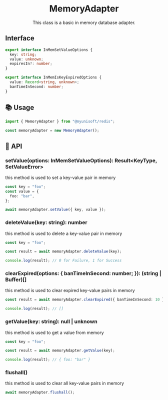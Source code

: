 <h1 align="center">
  MemoryAdapter
</h1>

<p align="center">
  This class is a basic in memory database adapter.
</p>

## Interface

```ts
export interface InMemSetValueOptions {
  key: string;
  value: unknown;
  expiresIn?: number;
}

export interface InMemIsKeyExpiredOptions {
  value: Record<string, unknown>;
  banTimeInSecond: number;
}
```

## 📚 Usage

```ts
import { MemoryAdapter } from "@myunisoft/redis";

const memoryAdapter = new MemoryAdapter();
```

## 📜 API

### setValue(options: InMemSetValueOptions): Result<KeyType, SetValueError>

this method is used to set a key-value pair in memory

```ts
const key = "foo";
const value = {
  foo: "bar",
};

await memoryAdapter.setValue({ key, value });
```

### deleteValue(key: string): number

this method is used to delete a key-value pair in memory

```ts
const key = "foo";

const result = await memoryAdapter.deleteValue(key);

console.log(result); // 0 for Failure, 1 for Success
```

### clearExpired(options: { banTimeInSecond: number; }): (string | Buffer)[]

this method is used to clear expired key-value pairs in memory

```ts
const result = await memoryAdapter.clearExpired({ banTimeInSecond: 10 });

console.log(result); // []
```

### getValue(key: string): null | unknown

this method is used to get a value from memory

```ts
const key = "foo";

const result = await memoryAdapter.getValue(key);

console.log(result); // { foo: "bar" }
``` 

### flushall()

this method is used to clear all key-value pairs in memory

```ts
await memoryAdapter.flushall();
``` 

